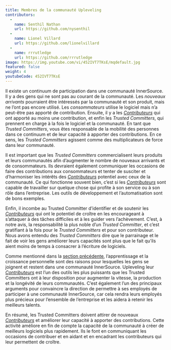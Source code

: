 ```yaml
---
title: Membres de la communauté Upleveling
contributors:
  - 
    name: Senthil Nathan
    url: https://github.com/nysenthil
  - 
    name: Lionel Villard
    url: https://github.com/lionelvillard
  - 
    name: rrrutledge
    url: https://github.com/rrrutledge
image: https://img.youtube.com/vi/452IVT7TKsE/mqdefault.jpg
featured: false
weight: 4
youtubeCode: 452IVT7TKsE
---
```


<div class="paragraph">
<p>Il existe un continuum de participation dans une communauté InnerSource.
Il y a des gens qui ne sont pas au courant de la communauté.
Les <em>nouveaux arrivants</em> pourraient être intéressés par la communauté et son produit, mais ne l&#8217;ont pas encore utilisé.
Les <em>consommateurs</em> utilise le logiciel mais n&#8217;a peut-être pas apporté de contribution.
Ensuite, il y a les <a href="https://innersourcecommons.org/learn/learning-path/contributor"><em>Contributeurs</em></a> qui ont apporté au moins une contribution, et enfin les <em>Trusted Committers</em>, qui prennent en charge à la fois le logiciel et la communauté.
En tant que <em>Trusted Committers</em>, vous êtes responsable de la mobilité des personnes dans ce continuum et de leur capacité à apporter des contributions.
En ce sens, les <em>Trusted Committers</em> agissent comme des multiplicateurs de force dans leur communauté.</p>
</div>
<div class="paragraph">
<p>Il est important que les <em>Trusted Committers</em> commercialisent leurs produits et leurs communautés afin d&#8217;augmenter le nombre de nouveaux arrivants et de consommateurs.
Ils devraient également communiquer les occasions de faire des contributions aux consommateurs et tenter de susciter et d&#8217;harmoniser les intérêts des <a href="https://innersourcecommons.org/learn/learning-path/contributor"><em>Contributeurs</em></a> potentiel avec ceux de la communauté.
Ce qui fonctionne souvent bien, c&#8217;est si les <a href="https://innersourcecommons.org/learn/learning-path/contributor"><em>Contributeurs</em></a> sont capable de travailler sur quelque chose qui profite à son service ou à son rôle dans l&#8217;entreprise.
Les outils de développement et l&#8217;automatisation sont de bons exemples.</p>
</div>
<div class="paragraph">
<p>Enfin, il incombe au Trusted Committer d&#8217;identifier et de soutenir les <a href="https://innersourcecommons.org/learn/learning-path/contributor"><em>Contributeurs</em></a> qui ont le potentiel de croître en les encourageant à s&#8217;attaquer à des tâches difficiles et à les guider vers l&#8217;achèvement.
C&#8217;est, à notre avis, la responsabilité la plus noble d&#8217;un <em>Trusted Committer</em>, et c&#8217;est gratifiant à la fois pour le <em>Trusted Committers</em> et pour son contributeur.
Nous avons entendu des <em>Trusted Committers</em> dire que le parrainage et le fait de voir les gens améliorer leurs capacités sont plus que le fait qu&#8217;ils aient moins de temps à consacrer à l&#8217;écriture de logiciels.</p>
</div>
<div class="paragraph">
<p>Comme mentionné dans la <a href="https://innersourcecommons.org/fr/learn/learning-path/trusted-committer/03/">section précédente</a>, l&#8217;apprentissage et la croissance personnelle sont des raisons pour lesquelles les gens se joignent et restent dans une communauté InnerSource.
Upleveling leur <a href="https://innersourcecommons.org/learn/learning-path/contributor"><em>Contributeurs</em></a> est l&#8217;un des outils les plus puissants que les Trusted Committers ont à leur disposition pour augmenter la vitesse, la production et la longévité de leurs communautés.
C&#8217;est également l&#8217;un des principaux arguments pour convaincre la direction de permettre à ses employés de participer à une communauté InnerSource, car cela rendra leurs employés plus précieux pour l&#8217;ensemble de l&#8217;entreprise et les aidera à retenir les meilleurs talents.</p>
</div>
<div class="paragraph">
<p>En résumé, les Trusted Committers doivent attirer de nouveaux <a href="https://innersourcecommons.org/learn/learning-path/contributor"><em>Contributeurs</em></a> et améliorer leur capacité à apporter des contributions.
Cette activité améliore en fin de compte la capacité de la communauté à créer de meilleurs logiciels plus rapidement.
Ils le font en communiquant les occasions de contribuer et en aidant et en encadrant les contributeurs qui leur permettent de croître.</p>
</div>
<!--- This file autogenerated from https://github.com/InnerSourceCommons/InnerSourceLearningPath/blob/main/scripts -->